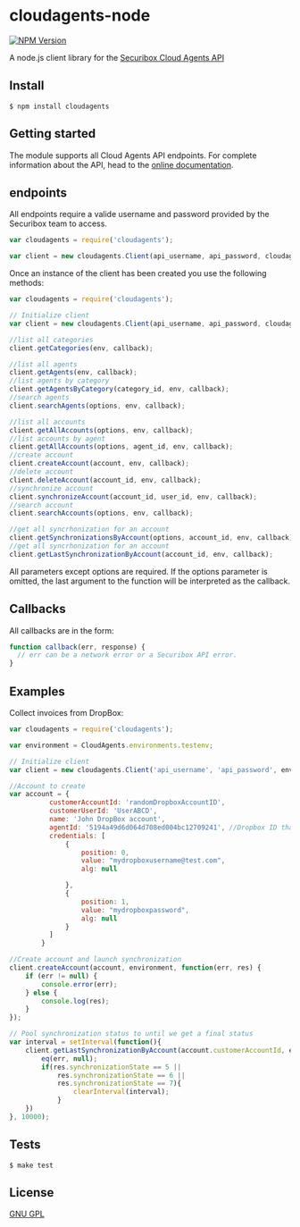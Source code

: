 cloudagents-node
==============
[![NPM Version][npm-image]][npm-url]

A node.js client library for the [Securibox Cloud Agents API][1]

## Install
```console
$ npm install cloudagents
```

## Getting started
The module supports all Cloud Agents API endpoints. For complete information about the API, head to the [online documentation][2].

## endpoints

All endpoints require a valide username and password provided by the Securibox team to access.

```javascript
var cloudagents = require('cloudagents');

var client = new cloudagents.Client(api_username, api_password, cloudagents_env);
```

Once an instance of the client has been created you use the following methods:
```javascript
var cloudagents = require('cloudagents');

// Initialize client
var client = new cloudagents.Client(api_username, api_password, cloudagents_env);

//list all categories
client.getCategories(env, callback);

//list all agents
client.getAgents(env, callback);
//list agents by category
client.getAgentsByCategory(category_id, env, callback);
//search agents
client.searchAgents(options, env, callback);

//list all accounts
client.getAllAccounts(options, env, callback);
//list accounts by agent
client.getAllAccounts(options, agent_id, env, callback);
//create account
client.createAccount(account, env, callback);
//delete account
client.deleteAccount(account_id, env, callback);
//synchronize account
client.synchronizeAccount(account_id, user_id, env, callback);
//search account
client.searchAccounts(options, env, callback);

//get all syncrhonization for an account
client.getSynchronizationsByAccount(options, account_id, env, callback);
//get all syncrhonization for an account
client.getLastSynchronizationByAccount(account_id, env, callback);
```

All parameters except options are required. If the options parameter is omitted, the last argument to the function will be interpreted as the callback.


## Callbacks

All callbacks are in the form:
```javascript
function callback(err, response) {
  // err can be a network error or a Securibox API error.
}
```

## Examples
Collect invoices from DropBox:

```javascript
var cloudagents = require('cloudagents');

var environment = CloudAgents.environments.testenv;

// Initialize client
var client = new cloudagents.Client('api_username', 'api_password', environment);

//Account to create
var account = {
          customerAccountId: 'randomDropboxAccountID',
          customerUserId: 'UserABCD',
          name: 'John DropBox account',
          agentId: '5194a49d6d064d708ed004bc12709241', //Dropbox ID that you can get by listing all available agents
          credentials: [
              {
                  position: 0,
                  value: "mydropboxusername@test.com",
                  alg: null

              },
              {
                  position: 1,
                  value: "mydropboxpassword",
                  alg: null
              }
          ]  
        }

//Create account and launch synchronization
client.createAccount(account, environment, function(err, res) {
    if (err != null) {
        console.error(err);
    } else {
        console.log(res);
    }
});

// Pool synchronization status to until we get a final status
var interval = setInterval(function(){
    client.getLastSynchronizationByAccount(account.customerAccountId, environment, function(err, res){            
        eq(err, null);
        if(res.synchronizationState == 5 ||
            res.synchronizationState == 6 ||
            res.synchronizationState == 7){
                clearInterval(interval);
            }
    })
}, 10000);
```

## Tests

```console
$ make test
```

## License
[GNU GPL][3]

[1]: https://sca.securibox.eu
[2]: https://sca.securibox.eu/doc.html
[3]: https://github.com/Securibox/cloudagents-node/blob/master/LICENSE
[npm-image]: https://img.shields.io/badge/npm-0.0.1-brightgreen.svg
[npm-url]: https://npmjs.org/package/cloudagents